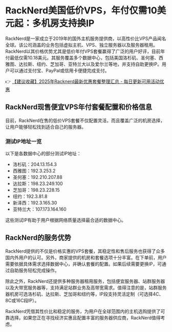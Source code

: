 # RackNerd美国低价VPS，年付仅需10美元起：多机房支持换IP

RackNerd是一家成立于2019年的国外主机服务提供商，以高性价比VPS产品闻名全球。该公司涵盖的业务包括虚拟主机、VPS、独立服务器以及服务器租用。RackNerd以其价格优势尤其是低价年付VPS套餐赢得了广泛的用户好评，目前年付最低仅需10.18美元。其服务覆盖多个数据中心，包括美国洛杉矶、圣何塞、西雅图、达拉斯、纽约、芝加哥、亚特兰大以及爱尔兰等地，并支持自助更换IP。用户可以通过支付宝、PayPal或信用卡便捷完成支付。

👉 [【建议收藏】2025年Racknerd最新优惠套餐整理汇总 - 每日更新可用活动优惠](https://bit.ly/Rack_Nerd)

## RackNerd现售便宜VPS年付套餐配置和价格信息

目前，RackNerd在售的低价VPS套餐不仅配置灵活，而且覆盖广泛的机房选择，让用户能够轻松找到适合自己的服务器。

### 测试IP地址一览

以下是各数据中心的部分测试IP地址：
- 洛杉矶：204.13.154.3
- 西雅图：192.3.253.2
- 圣何塞：192.210.207.88
- 达拉斯：198.23.249.100  
- 芝加哥：198.23.228.15
- 纽约：192.3.81.8
- 新泽西：192.3.165.30
- 亚特兰大：107.173.164.160

这些测试IP有助于用户根据网络质量选择最合适的数据中心。

## RackNerd的服务优势

RackNerd提供的不仅是价格实惠的VPS套餐，其稳定性和售后服务也获得了众多国内外用户的认可。另外，商家提供的机房和套餐选项十分丰富。在下单前，用户需要依据具体需求选择数据中心，并确认套餐的配置。如果后续需要更换IP，可通过自助服务轻松完成操作。

除此之外，RackNerd还提供多种服务器租用服务，包括便宜服务器、站群服务器以及大带宽服务器等，支持满足站群业务及高带宽需求。值得注意的是，站群服务器机房可选洛杉矶、达拉斯、芝加哥和纽约等，IP段支持灵活定制（可选择4C、8C或16C段IP）。

RackNerd凭借其性价比和稳定的服务，为用户在全球范围内的主机选购提供了可靠选择。如果您正在寻找经济实惠且配置丰富的服务器供应商，RackNerd值得考虑。